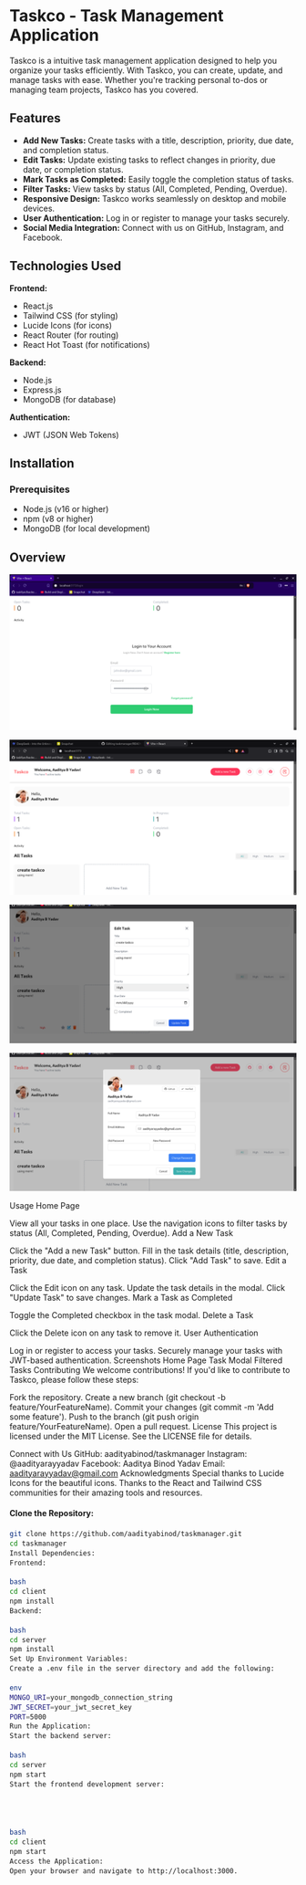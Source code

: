 # Taskco - Task Management Application

Taskco is a intuitive task management application designed to help you organize your tasks efficiently. With Taskco, you can create, update, and manage tasks with ease. Whether you're tracking personal to-dos or managing team projects, Taskco has you covered.

## Features

- **Add New Tasks:** Create tasks with a title, description, priority, due date, and completion status.
- **Edit Tasks:** Update existing tasks to reflect changes in priority, due date, or completion status.
- **Mark Tasks as Completed:** Easily toggle the completion status of tasks.
- **Filter Tasks:** View tasks by status (All, Completed, Pending, Overdue).
- **Responsive Design:** Taskco works seamlessly on desktop and mobile devices.
- **User Authentication:** Log in or register to manage your tasks securely.
- **Social Media Integration:** Connect with us on GitHub, Instagram, and Facebook.

## Technologies Used

**Frontend:**
- React.js
- Tailwind CSS (for styling)
- Lucide Icons (for icons)
- React Router (for routing)
- React Hot Toast (for notifications)

**Backend:**
- Node.js
- Express.js
- MongoDB (for database)

**Authentication:**
- JWT (JSON Web Tokens)


## Installation

### Prerequisites
- Node.js (v16 or higher)
- npm (v8 or higher)
- MongoDB (for local development)

## Overview
![Alt text](https://github.com/aadityabinod/taskmanager/blob/main/1.png)

![Alt text](https://github.com/aadityabinod/taskmanager/blob/main/2.png)

![Alt text](https://github.com/aadityabinod/taskmanager/blob/main/3.png)

![Alt text](https://github.com/aadityabinod/taskmanager/blob/main/5.png)





Usage
Home Page

View all your tasks in one place.
Use the navigation icons to filter tasks by status (All, Completed, Pending, Overdue).
Add a New Task

Click the "Add a new Task" button.
Fill in the task details (title, description, priority, due date, and completion status).
Click "Add Task" to save.
Edit a Task

Click the Edit icon on any task.
Update the task details in the modal.
Click "Update Task" to save changes.
Mark a Task as Completed

Toggle the Completed checkbox in the task modal.
Delete a Task

Click the Delete icon on any task to remove it.
User Authentication

Log in or register to access your tasks.
Securely manage your tasks with JWT-based authentication.
Screenshots
Home Page
Task Modal
Filtered Tasks
Contributing
We welcome contributions! If you'd like to contribute to Taskco, please follow these steps:

Fork the repository.
Create a new branch (git checkout -b feature/YourFeatureName).
Commit your changes (git commit -m 'Add some feature').
Push to the branch (git push origin feature/YourFeatureName).
Open a pull request.
License
This project is licensed under the MIT License. See the LICENSE file for details.

Connect with Us
GitHub: aadityabinod/taskmanager
Instagram: @aadityarayyadav
Facebook: Aaditya Binod Yadav
Email: aadityarayyadav@gmail.com
Acknowledgments
Special thanks to Lucide Icons for the beautiful icons.
Thanks to the React and Tailwind CSS communities for their amazing tools and resources.



#### Clone the Repository:

```bash
git clone https://github.com/aadityabinod/taskmanager.git
cd taskmanager
Install Dependencies:
Frontend:

bash
cd client
npm install
Backend:

bash
cd server
npm install
Set Up Environment Variables:
Create a .env file in the server directory and add the following:

env
MONGO_URI=your_mongodb_connection_string
JWT_SECRET=your_jwt_secret_key
PORT=5000
Run the Application:
Start the backend server:

bash
cd server
npm start
Start the frontend development server:




bash
cd client
npm start
Access the Application:
Open your browser and navigate to http://localhost:3000.
